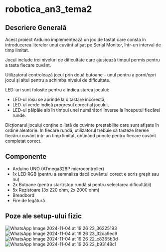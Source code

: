 # robotica_an3_tema2


## Descriere Generală
Acest proiect Arduino implementează un joc de tastat care consta în introducerea literelor unui cuvânt afișat pe Serial Monitor, într-un interval de timp limitat. 

Jocul include trei niveluri de dificultate care ajustează timpul permis pentru a tasta fiecare cuvânt.

Utilizatorul controlează jocul prin două butoane – unul pentru a porni/opri jocul și altul pentru a schimba nivelul de dificultate. 

LED-uri sunt folosite pentru a indica starea jocului:

- LED-ul roșu se aprinde la o tastare incorectă,
- LED-ul verde indică progresul corect al jocului,
- LED-ul pâlpâie alb în timpul unei numărători inverse la începutul fiecărei runde.

Dicționarul jocului conține o listă de cuvinte prestabilite care sunt afișate în ordine aleatorie.
În fiecare rundă, utilizatorul trebuie să tasteze literele fiecărui cuvânt într-un timp limitat, obținând puncte pentru fiecare cuvânt completat corect.



## Componente
- Arduino UNO (ATmega328P microcontroller)
- 1x LED RGB (pentru a semnaliza dacă cuvântul corect e scris greșit sau nu)
- 2x Butoane (pentru start/stop rundă și pentru selectarea dificultății)
- 5x Rezistoare (3x 220 ohm, 2x 2000 ohm)
- Breadbord
- Fire de legătură

## Poze ale setup-ului fizic

![WhatsApp Image 2024-11-04 at 19 26 23_36225193](https://github.com/user-attachments/assets/b7bc3da7-7e01-4420-9e6e-1da8d1cc91e8)
![WhatsApp Image 2024-11-04 at 19 26 23_32ca9ec9](https://github.com/user-attachments/assets/c1f84788-5673-4ce6-ab09-45b706ffccda)
![WhatsApp Image 2024-11-04 at 19 26 22_c8365b3d](https://github.com/user-attachments/assets/68209922-db52-43e0-8428-86f143447c4f)
![WhatsApp Image 2024-11-04 at 19 26 22_b93148c1](https://github.com/user-attachments/assets/cd3bcae2-7a9d-4d8f-be45-1de459f446bd)


